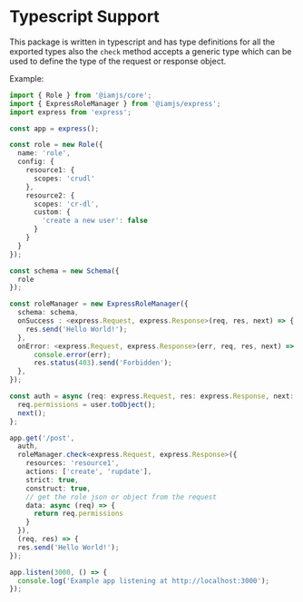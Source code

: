 # Typescript Support

This package is written in typescript and has type definitions for all the exported types also the `check` method accepts a generic type which can be used to define the type of the request or response object.

Example:

```ts
import { Role } from '@iamjs/core';
import { ExpressRoleManager } from '@iamjs/express';
import express from 'express';

const app = express();

const role = new Role({
  name: 'role',
  config: {
    resource1: {
      scopes: 'crudl'
    },
    resource2: {
      scopes: 'cr-dl',
      custom: {
        'create a new user': false
      }
    }
  }
});

const schema = new Schema({
  role
});

const roleManager = new ExpressRoleManager({
  schema: schema,
  onSuccess : <express.Request, express.Response>(req, res, next) => {
    res.send('Hello World!');
  },
  onError: <express.Request, express.Response>(err, req, res, next) => {
      console.error(err);
      res.status(403).send('Forbidden');
  },
});

const auth = async (req: express.Request, res: express.Response, next: express.NextFunction) => {
  req.permissions = user.toObject();
  next();
};

app.get('/post', 
  auth,
  roleManager.check<express.Request, express.Response>({
    resources: 'resource1',
    actions: ['create', 'rupdate'],
    strict: true,
    construct: true,
    // get the role json or object from the request
    data: async (req) => {
      return req.permissions
    }
  }), 
  (req, res) => {
  res.send('Hello World!');
});

app.listen(3000, () => {
  console.log('Example app listening at http://localhost:3000');
});
```
